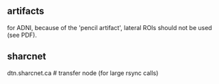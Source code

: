 artifacts
---------
for ADNI, because of the 'pencil artifact', lateral ROIs should not be used (see PDF).

sharcnet
--------
dtn.sharcnet.ca # transfer node (for large rsync calls)
